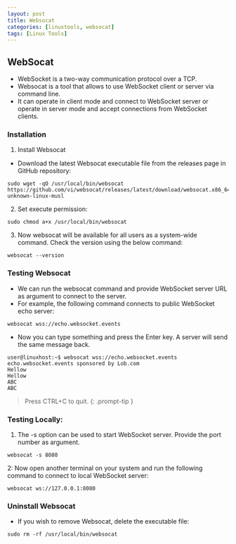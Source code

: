 ```yaml
---
layout: post
title: Websocat
categories: [linuxtools, websocat]
tags: [Linux Tools]
---
```


## WebSocat
- WebSocket is a two-way communication protocol over a TCP. 
- Websocat is a tool that allows to use WebSocket client or server via command line. 
- It can operate in client mode and connect to WebSocket server or operate in server mode and accept connections from WebSocket clients.

### Installation
1. Install Websocat
- Download the latest Websocat executable file from the releases page in GitHub repository:
```
sudo wget -qO /usr/local/bin/websocat https://github.com/vi/websocat/releases/latest/download/websocat.x86_64-unknown-linux-musl
```

2. Set execute permission:
```
sudo chmod a+x /usr/local/bin/websocat
```

3. Now websocat will be available for all users as a system-wide command. Check the version using the below command:
```
websocat --version
```


### Testing Websocat
- We can run the websocat command and provide WebSocket server URL as argument to connect to the server. 
- For example, the following command connects to public WebSocket echo server:
```
websocat wss://echo.websocket.events
```
- Now you can type something and press the Enter key. A server will send the same message back.

```
user@linuxhost:~$ websocat wss://echo.websocket.events
echo.websocket.events sponsored by Lob.com
Hellow
Hellow
ABC
ABC
```
> Press CTRL+C to quit.
{: .prompt-tip }


### Testing Locally:

1. The -s option can be used to start WebSocket server. Provide the port number as argument.
```
websocat -s 8080
```

2: Now open another terminal on your system and run the following command to connect to local WebSocket server:
```
websocat ws://127.0.0.1:8080
```

### Uninstall Websocat
- If you wish to remove Websocat, delete the executable file:
```
sudo rm -rf /usr/local/bin/websocat
```